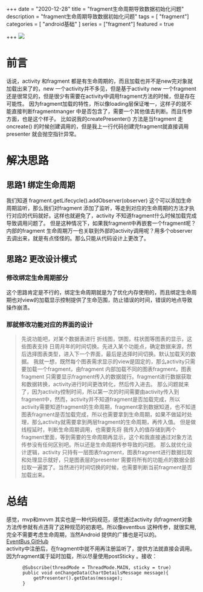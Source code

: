 +++
date = "2020-12-28"
title = "fragment生命周期导致数据初始化问题"
description = "fragment生命周期导致数据初始化问题"
tags = [ "fragment"]
categories = [
    "android基础"
]
series = ["fragment"]
featured = true

+++
![](https://gitee.com/lalalaxiaowifi/pictures/raw/master/image/%E6%97%A5%E5%B8%B8%E6%90%AC%E7%A0%96%E5%A4%B4.png)
# 前言
话说，activity 和fragment 都是有生命周期的，而且加载也并不是new完对象就加载出来了的，new 一个activity并不多见，但是基于activity new 一个fragment还是很常见的，但是很少有需要在activity中调用fragment方法的时候，但是存在可能性。
因为fragment加载的特性，所以像loading层保证唯一，这样子的就不能直接判断fragmentmanger 中是否包含了，需要一个其他值去判断。而且传参方面，也是这个样子。
比如说我的createPresenter() 方法是当fragment 走oncreate() 的时候创建调用的，但是我上一行代码创建完fragment就直接调用presenter 就会抛空指针异常。
# 解决思路
## 思路1 绑定生命周期
我们知道 fragment.getLifecycle().addObserver(observer) 这个可以添加生命周期监听，那么我们对fragment 添加了监听，等走到对应的生命周期的方法才执行对应的代码就好。这样也就避免了，activity 不知道fragment什么时候加载完成导致调用问题了。
但是这种情况下，如果我fragment中再嵌套一个fragment呢？内部的fragment 生命周期万一也关联到外部的activity调用呢？用多个observer去调出来，就是有点怪怪的。那么只能从代码设计上更改了。
## 思路2 更改设计模式
### 修改绑定生命周期部分
这个思路肯定是不行的，绑定生命周期就是为了优化内存使用的，而且绑定生命周期也对view的加载显示控制提供了生命范围，防止错误的时间，错误的地点导致操作崩溃。
### 那就修改功能对应的界面的设计
> 先说功能吧，对某个数据表进行 折线图，饼图，柱状图等图表的显示，这些图表支持 日周月年的时间切换。先进入某个功能点，确定数据来源，然后选择图表类型，进入下一个界面，最后是选择时间切换。默认加载天的数据。
> 我就一想，既然每个图表需求显示的view是固定的，那么activity只需要加载一个fragment，由fragment 内部加载不同的图表fragment，图表fragment 只需要显示fragment传入的数据就行。fragment进行数据获取和数据转换，activity进行时间更改转化，然后传入进去。
> 那么问题就来了，因为activity控制时间，所以第一次的时间需要由activity传入到fragment中，然而，activity并不知道fragment是否加载完成，所以activity需要知道fragment的生命周期，fragment拿到数据知道，也不知道图表fragment是否加载完成，所以也需要拿到生命周期，如果不做延时处理，那么activity就需要拿到两层fragment的生命周期，再传入值。
> 但是做线程延时，判断生命周期调用，也需要先将 我传入的值存储到两个fragment里面，等到需要的生命周期再显示，这个和我直接通过对象方法传参没有任何区别吧。所以还是生命周期传参导致的问题。
> 那么就优化设计逻辑，activity 只持有一层图表fragment，图表fragment进行数据拉取和处理显示就好，只是图表层的presenter 需要将所有的功能点的数据全部拉取一遍罢了。当然进行时间切换的时候，也需要判断当前fragment是否加载出来。

# 总结
感觉，mvp和mvvm 其实也是一种代码规范，感觉通过activity 向fragment对象方法传参就有点违背了这种规范的初衷吧。所以像eventbus 这种传参，就很实用,完全不需要考虑生命周期，当然Android 提供的广播也是可以的。
<br>[EventBus GitHub](https://github.com/greenrobot/EventBus)<br>
activity中注册后，在fragment中就不用再注册监听了，提供方法就直接会调用。因为fragment属于延时加载，所以尽量使用postSticky 。接收：
````  
      @Subscribe(threadMode = ThreadMode.MAIN, sticky = true)
      public void onChangeData(ChartDetailsMessage message){
          getPresenter().getDatas(message);
      }
````